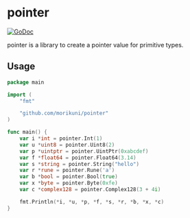 # pointer
[![GoDoc](https://godoc.org/github.com/morikuni/pointer?status.svg)](https://godoc.org/github.com/morikuni/pointer)

pointer is a library to create a pointer value for primitive types.

## Usage

```go
package main

import (
	"fmt"

	"github.com/morikuni/pointer"
)

func main() {
	var i *int = pointer.Int(1)
	var u *uint8 = pointer.Uint8(2)
	var p *uintptr = pointer.UintPtr(0xabcdef)
	var f *float64 = pointer.Float64(3.14)
	var s *string = pointer.String("hello")
	var r *rune = pointer.Rune('a')
	var b *bool = pointer.Bool(true)
	var x *byte = pointer.Byte(0xfe)
	var c *complex128 = pointer.Complex128(3 + 4i)

	fmt.Println(*i, *u, *p, *f, *s, *r, *b, *x, *c)
}

```

